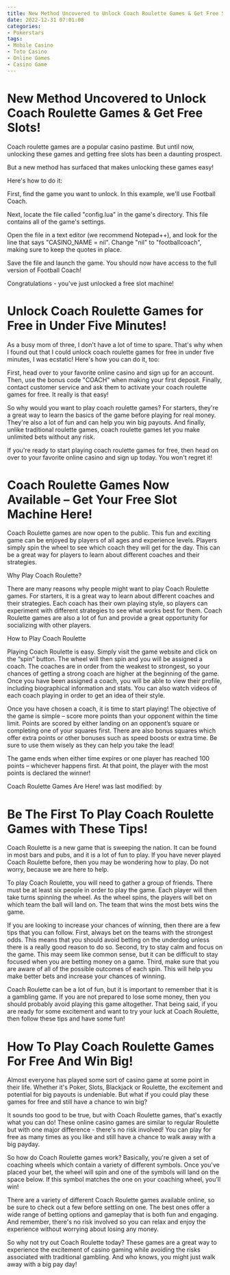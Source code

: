 ```yaml
---
title: New Method Uncovered to Unlock Coach Roulette Games & Get Free Slots!
date: 2022-12-31 07:01:00
categories:
- Pokerstars
tags:
- Mobile Casino
- Toto Casino
- Online Games
- Casino Game
---
```



#  New Method Uncovered to Unlock Coach Roulette Games & Get Free Slots!

Coach roulette games are a popular casino pastime. But until now, unlocking these games and getting free slots has been a daunting prospect.

But a new method has surfaced that makes unlocking these games easy!

Here's how to do it:

First, find the game you want to unlock. In this example, we'll use Football Coach.

Next, locate the file called "config.lua" in the game's directory. This file contains all of the game's settings.

Open the file in a text editor (we recommend Notepad++), and look for the line that says "CASINO_NAME = nil". Change "nil" to "footballcoach", making sure to keep the quotes in place.

Save the file and launch the game. You should now have access to the full version of Football Coach!

Congratulations - you've just unlocked a free slot machine!

#  Unlock Coach Roulette Games for Free in Under Five Minutes!

As a busy mom of three, I don't have a lot of time to spare. That's why when I found out that I could unlock coach roulette games for free in under five minutes, I was ecstatic! Here's how you can do it, too:

First, head over to your favorite online casino and sign up for an account. Then, use the bonus code "COACH" when making your first deposit. Finally, contact customer service and ask them to activate your coach roulette games for free. It really is that easy!

So why would you want to play coach roulette games? For starters, they're a great way to learn the basics of the game before playing for real money. They're also a lot of fun and can help you win big payouts. And finally, unlike traditional roulette games, coach roulette games let you make unlimited bets without any risk.

If you're ready to start playing coach roulette games for free, then head on over to your favorite online casino and sign up today. You won't regret it!

#  Coach Roulette Games Now Available – Get Your Free Slot Machine Here!

Coach Roulette games are now open to the public. This fun and exciting game can be enjoyed by players of all ages and experience levels. Players simply spin the wheel to see which coach they will get for the day. This can be a great way for players to learn about different coaches and their strategies.

Why Play Coach Roulette?

There are many reasons why people might want to play Coach Roulette games. For starters, it is a great way to learn about different coaches and their strategies. Each coach has their own playing style, so players can experiment with different strategies to see what works best for them. Coach Roulette games are also a lot of fun and provide a great opportunity for socializing with other players.

How to Play Coach Roulette

Playing Coach Roulette is easy. Simply visit the game website and click on the “spin” button. The wheel will then spin and you will be assigned a coach. The coaches are in order from the weakest to strongest, so your chances of getting a strong coach are higher at the beginning of the game. Once you have been assigned a coach, you will be able to view their profile, including biographical information and stats. You can also watch videos of each coach playing in order to get an idea of their style.

Once you have chosen a coach, it is time to start playing! The objective of the game is simple – score more points than your opponent within the time limit. Points are scored by either landing on an opponent’s square or completing one of your squares first. There are also bonus squares which offer extra points or other bonuses such as speed boosts or extra time. Be sure to use them wisely as they can help you take the lead!

The game ends when either time expires or one player has reached 100 points – whichever happens first. At that point, the player with the most points is declared the winner!

Coach Roulette Games Are Here! was last modified: by

#  Be The First To Play Coach Roulette Games with These Tips!

Coach Roulette is a new game that is sweeping the nation. It can be found in most bars and pubs, and it is a lot of fun to play. If you have never played Coach Roulette before, then you may be wondering how to play. Do not worry, because we are here to help.

To play Coach Roulette, you will need to gather a group of friends. There must be at least six people in order to play the game. Each player will then take turns spinning the wheel. As the wheel spins, the players will bet on which team the ball will land on. The team that wins the most bets wins the game.

If you are looking to increase your chances of winning, then there are a few tips that you can follow. First, always bet on the teams with the strongest odds. This means that you should avoid betting on the underdog unless there is a really good reason to do so. Second, try to stay calm and focus on the game. This may seem like common sense, but it can be difficult to stay focused when you are betting money on a game. Third, make sure that you are aware of all of the possible outcomes of each spin. This will help you make better bets and increase your chances of winning.

Coach Roulette can be a lot of fun, but it is important to remember that it is a gambling game. If you are not prepared to lose some money, then you should probably avoid playing this game altogether. That being said, if you are ready for some excitement and want to try your luck at Coach Roulette, then follow these tips and have some fun!

#  How To Play Coach Roulette Games For Free And Win Big!

Almost everyone has played some sort of casino game at some point in their life. Whether it's Poker, Slots, Blackjack or Roulette, the excitement and potential for big payouts is undeniable. But what if you could play these games for free and still have a chance to win big?

It sounds too good to be true, but with Coach Roulette games, that's exactly what you can do! These online casino games are similar to regular Roulette but with one major difference - there's no risk involved! You can play for free as many times as you like and still have a chance to walk away with a big payday.

So how do Coach Roulette games work? Basically, you're given a set of coaching wheels which contain a variety of different symbols. Once you've placed your bet, the wheel will spin and one of the symbols will land on the space below. If this symbol matches the one on your coaching wheel, you'll win!

There are a variety of different Coach Roulette games available online, so be sure to check out a few before settling on one. The best ones offer a wide range of betting options and gameplay that is both fun and engaging. And remember, there's no risk involved so you can relax and enjoy the experience without worrying about losing any money.

So why not try out Coach Roulette today? These games are a great way to experience the excitement of casino gaming while avoiding the risks associated with traditional gambling. And who knows, you might just walk away with a big pay day!